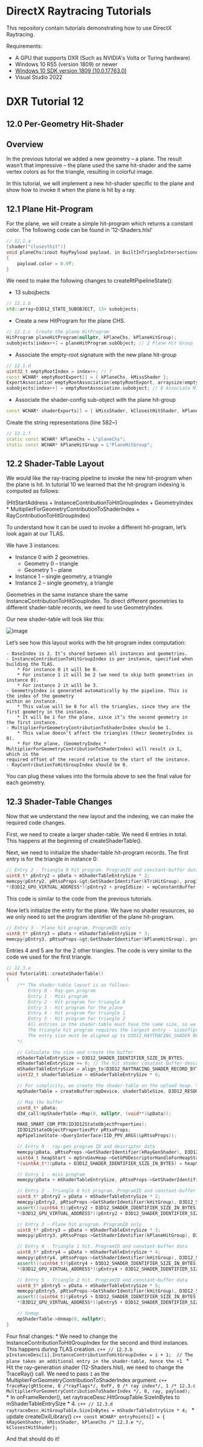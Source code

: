 DirectX Raytracing Tutorials
============
This repository contain tutorials demonstrating how to use DirectX Raytracing.

Requirements:
- A GPU that supports DXR (Such as NVIDIA's Volta or Turing hardware)
- Windows 10 RS5 (version 1809) or newer
- [Windows 10 SDK version 1809 (10.0.17763.0)](https://developer.microsoft.com/en-us/windows/downloads/sdk-archive)
- Visual Studio 2022

# DXR Tutorial 12

## 12.0 Per-Geometry Hit-Shader

## Overview
In the previous tutorial we added a new geometry – a plane. The result wasn’t that impressive – the
plane used the same hit-shader and the same vertex colors as for the triangle, resulting in colorful
image.

In this tutorial, we will implement a new hit-shader specific to the plane and show how to invoke it
when the plane is hit by a ray.

## 12.1 Plane Hit-Program
For the plane, we will create a simple hit-program which returns a constant color. The following code
can be found in ’12-Shaders.hlsl’
```c++
// 12.1.a
[shader("closesthit")]
void planeChs(inout RayPayload payload, in BuiltInTriangleIntersectionAttributes attribs)
{
    payload.color = 0.9f;
}
```

We need to make the following changes to createRtPipelineState():
  * 13 subojbects
  ```c++
  // 12.1.b
  std::array<D3D12_STATE_SUBOBJECT, 13> subobjects;
  ```
  * Create a new HitProgram for the plane CHS.
  ```c++
  // 12.1.c  Create the plane HitProgram
  HitProgram planeHitProgram(nullptr, kPlaneChs, kPlaneHitGroup);
  subobjects[index++] = planeHitProgram.subObject; // 2 Plane Hit Group
  ```
  * Associate the empty-root signature with the new plane hit-group
  ```c++
  // 12.1.d
  uint32_t emptyRootIndex = index++; // 7
  const WCHAR* emptyRootExport[] = { kPlaneChs, kMissShader };
  ExportAssociation emptyRootAssociation(emptyRootExport, arraysize(emptyRootExport), &(subobjects[emptyRootIndex]));
  subobjects[index++] = emptyRootAssociation.subobject; // 8 Associate Miss Root Sig to Miss Shader
  ```
  * Associate the shader-config sub-object with the plane hit-group
  ```c++
  const WCHAR* shaderExports[] = { kMissShader, kClosestHitShader, kPlaneChs /*12.1.e*/, kRayGenShader};
  ```
Create the string representations (line 582~)
```c++
// 12.1.f
static const WCHAR* kPlaneChs = L"planeChs";
static const WCHAR* kPlaneHitGroup = L"PlaneHitGroup";
```

## 12.2 Shader-Table Layout
We would like the ray-tracing pipeline to invoke the new hit-program when the plane is hit. In tutorial
10 we learned that the hit-program indexing is computed as follows:

  (HitStartAddress +
  InstanceContributionToHitGroupIndex +
  GeometryIndex * MultiplierForGeometryContributionToShaderIndex +
  RayContributionToHitGroupIndex)

To understand how it can be used to invoke a different hit-program, let’s look again at our TLAS.

We have 3 instances:

  - Instance 0 with 2 geometries.
    * Geometry 0 – triangle
    * Geometry 1 – plane
  - Instance 1 – single geometry, a triangle
  - Instance 2 – single geometry, a triangle
  
Geometries in the same instance share the same InstanceContributionToHitGroupIndex. To direct
different geometries to different shader-table records, we need to use GeometryIndex.

Our new shader-table will look like this:

![image](https://user-images.githubusercontent.com/17934438/221359382-c4667656-0e00-4986-ac49-3855373507ab.png)

Let’s see how this layout works with the hit-program index computation:

    - BaseIndex is 2. It’s shared between all instances and geometries.
    - InstanceContributionToHitGroupIndex is per instance, specified when building the TLAS.
        * For instance 0 it will be 0.
        * For instance 1 it will be 2 (we need to skip both geometries in instance 0).
        * For instance 2 it will be 3.
    - GeometryIndex is generated automatically by the pipeline. This is the index of the geometry
    within an instance.
        * This value will be 0 for all the triangles, since they are the first geometry in the instance.
        * It will be 1 for the plane, since it’s the second geometry in the first instance.
    - MultiplierForGeometryContributionToShaderIndex should be 1.
        * This value doesn’t affect the triangles (their GeometryIndex is 0).
        * For the plane, (GeometryIndex *
    MultiplierForGeometryContributionToShaderIndex) will result in 1, which is the
    required offset of the record relative to the start of the instance.
    - RayContributionToHitGroupIndex should be 0.
    
You can plug these values into the formula above to see the final value for each geometry.

## 12.3 Shader-Table Changes
Now that we understand the new layout and the indexing, we can make the required code changes.

First, we need to create a larger shader-table. We need 6 entries in total. This happens at the beginning
of createShaderTable().

Next, we need to initialize the shader-table hit-program records. The first entry is for the triangle in
instance 0:
```c++
// Entry 2 - Triangle 0 hit program. ProgramID and constant-buffer data
uint8_t* pEntry2 = pData + mShaderTableEntrySize * 2;
memcpy(pEntry2, pRtsoProps-&gt;GetShaderIdentifier(kTriHitGroup), progIdSize);
*(D3D12_GPU_VIRTUAL_ADDRESS*)(pEntry2 + progIdSize) = mpConstantBuffer[0]-&gt;GetGPUVirtualAddress();
```

This code is similar to the code from the previous tutorials.

Now let’s initialize the entry for the plane. We have no shader resources, so we only need to set the
program identifier of the plane hit-program.
```c++
// Entry 3 - Plane hit program. ProgramID only
uint8_t* pEntry3 = pData + mShaderTableEntrySize * 3;
memcpy(pEntry3, pRtsoProps-&gt;GetShaderIdentifier(kPlaneHitGroup), progIdSize);
```

Entries 4 and 5 are for the 2 other triangles. The code is very similar to the code we used for the first
triangle.
```c++
// 12.3.a
void Tutorial01::createShaderTable()
{
    /** The shader-table layout is as follows:
        Entry 0 - Ray-gen program
        Entry 1 - Miss program
        Entry 2 - Hit program for triangle 0
        Entry 3 - Hit program for the plane
        Entry 4 - Hit program for triangle 1
        Entry 5 - Hit program for triangle 2
        All entries in the shader-table must have the same size, so we will choose it base on the largest required entry.
        The triangle hit program requires the largest entry - sizeof(program identifier) + 8 bytes for the constant-buffer root descriptor.
        The entry size must be aligned up to D3D12_RAYTRACING_SHADER_RECORD_BYTE_ALIGNMENT
    */

    // Calculate the size and create the buffer
    mShaderTableEntrySize = D3D12_SHADER_IDENTIFIER_SIZE_IN_BYTES;
    mShaderTableEntrySize += 8; // The hit shader constant-buffer descriptor
    mShaderTableEntrySize = align_to(D3D12_RAYTRACING_SHADER_RECORD_BYTE_ALIGNMENT, mShaderTableEntrySize);
    uint32_t shaderTableSize = mShaderTableEntrySize * 6;

    // For simplicity, we create the shader-table on the upload heap. You can also create it on the default heap
    mpShaderTable = createBuffer(mpDevice, shaderTableSize, D3D12_RESOURCE_FLAG_NONE, D3D12_RESOURCE_STATE_GENERIC_READ, kUploadHeapProps);

    // Map the buffer
    uint8_t* pData;
    d3d_call(mpShaderTable->Map(0, nullptr, (void**)&pData));

    MAKE_SMART_COM_PTR(ID3D12StateObjectProperties);
    ID3D12StateObjectPropertiesPtr pRtsoProps;
    mpPipelineState->QueryInterface(IID_PPV_ARGS(&pRtsoProps));

    // Entry 0 - ray-gen program ID and descriptor data
    memcpy(pData, pRtsoProps->GetShaderIdentifier(kRayGenShader), D3D12_SHADER_IDENTIFIER_SIZE_IN_BYTES);
    uint64_t heapStart = mpSrvUavHeap->GetGPUDescriptorHandleForHeapStart().ptr;
    *(uint64_t*)(pData + D3D12_SHADER_IDENTIFIER_SIZE_IN_BYTES) = heapStart;

    // Entry 1 - miss program
    memcpy(pData + mShaderTableEntrySize, pRtsoProps->GetShaderIdentifier(kMissShader), D3D12_SHADER_IDENTIFIER_SIZE_IN_BYTES);

    // Entry 2 - Triangle 0 hit program. ProgramID and constant-buffer data
    uint8_t* pEntry2 = pData + mShaderTableEntrySize * 2;
    memcpy(pEntry2, pRtsoProps->GetShaderIdentifier(kHitGroup), D3D12_SHADER_IDENTIFIER_SIZE_IN_BYTES);
    assert(((uint64_t)(pEntry2 + D3D12_SHADER_IDENTIFIER_SIZE_IN_BYTES) % 8) == 0); // Root descriptor must be stored at an 8-byte aligned address
    *(D3D12_GPU_VIRTUAL_ADDRESS*)(pEntry2 + D3D12_SHADER_IDENTIFIER_SIZE_IN_BYTES) = mpConstantBuffer[0]->GetGPUVirtualAddress();

    // Entry 3 - Plane hit program. ProgramID only
    uint8_t* pEntry3 = pData + mShaderTableEntrySize * 3;
    memcpy(pEntry3, pRtsoProps->GetShaderIdentifier(kPlaneHitGroup), D3D12_SHADER_IDENTIFIER_SIZE_IN_BYTES);

    // Entry 4 - Triangle 1 hit. ProgramID and constant-buffer data
    uint8_t* pEntry4 = pData + mShaderTableEntrySize * 4;
    memcpy(pEntry4, pRtsoProps->GetShaderIdentifier(kHitGroup), D3D12_SHADER_IDENTIFIER_SIZE_IN_BYTES);
    assert(((uint64_t)(pEntry4 + D3D12_SHADER_IDENTIFIER_SIZE_IN_BYTES) % 8) == 0); // Root descriptor must be stored at an 8-byte aligned address
    *(D3D12_GPU_VIRTUAL_ADDRESS*)(pEntry4 + D3D12_SHADER_IDENTIFIER_SIZE_IN_BYTES) = mpConstantBuffer[1]->GetGPUVirtualAddress();

    // Entry 5 - Triangle 2 hit. ProgramID and constant-buffer data
    uint8_t* pEntry5 = pData + mShaderTableEntrySize * 5;
    memcpy(pEntry5, pRtsoProps->GetShaderIdentifier(kHitGroup), D3D12_SHADER_IDENTIFIER_SIZE_IN_BYTES);
    assert(((uint64_t)(pEntry5 + D3D12_SHADER_IDENTIFIER_SIZE_IN_BYTES) % 8) == 0); // Root descriptor must be stored at an 8-byte aligned address
    *(D3D12_GPU_VIRTUAL_ADDRESS*)(pEntry5 + D3D12_SHADER_IDENTIFIER_SIZE_IN_BYTES) = mpConstantBuffer[2]->GetGPUVirtualAddress();

    // Unmap
    mpShaderTable->Unmap(0, nullptr);
}
```

Four final changes:
    * We need to change the InstanceContributionToHitGroupIndex for the second and third
    instances. This happens during TLAS creation.
    ```c++
    // 12.3.b
    pInstanceDesc[i].InstanceContributionToHitGroupIndex = i + 1;  // The plane takes an additional entry in the shader-table, hence the +1
    ```
    * Hit the ray-generation shader (12-Shaders.hlsl), we need to change the TraceRay() call. We
    need to pass `1` as the MultiplierForGeometryContributionToShaderIndex argument.
    ```c++
    TraceRay(gRtScene, 0 /*rayFlags*/, 0xFF, 0 /* ray index*/, 1 /* 12.3.c MultiplierForGeometryContributionToShaderIndex */, 0, ray, payload);
    ```
    * In onFrameRender(), set raytraceDesc.HitGroupTable.SizeInBytes to mShaderTableEntrySize * 4.
    ```c++
    // 12.3.d
    raytraceDesc.HitGroupTable.SizeInBytes = mShaderTableEntrySize * 4;
    ```
    * update createDxilLibrary()
    ```c++
    const WCHAR* entryPoints[] = { kRayGenShader, kMissShader, kPlaneChs /* 12.3.e */, kClosestHitShader};
    ```

And that should do it!
